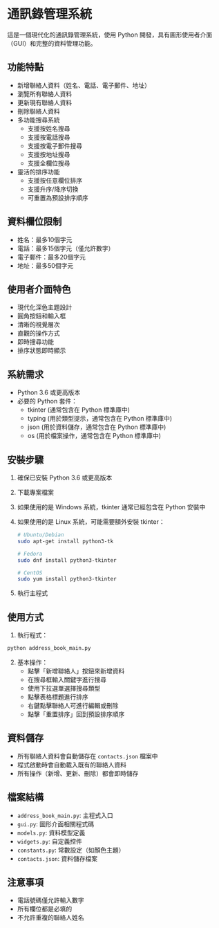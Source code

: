 # 通訊錄管理系統

這是一個現代化的通訊錄管理系統，使用 Python 開發，具有圖形使用者介面（GUI）和完整的資料管理功能。

## 功能特點

- 新增聯絡人資料（姓名、電話、電子郵件、地址）
- 瀏覽所有聯絡人資料
- 更新現有聯絡人資料
- 刪除聯絡人資料
- 多功能搜尋系統
  - 支援按姓名搜尋
  - 支援按電話搜尋
  - 支援按電子郵件搜尋
  - 支援按地址搜尋
  - 支援全欄位搜尋
- 靈活的排序功能
  - 支援按任意欄位排序
  - 支援升序/降序切換
  - 可重置為預設排序順序

## 資料欄位限制

- 姓名：最多10個字元
- 電話：最多15個字元（僅允許數字）
- 電子郵件：最多20個字元
- 地址：最多50個字元

## 使用者介面特色

- 現代化深色主題設計
- 圓角按鈕和輸入框
- 清晰的視覺層次
- 直觀的操作方式
- 即時搜尋功能
- 排序狀態即時顯示

## 系統需求

- Python 3.6 或更高版本
- 必要的 Python 套件：
  - tkinter (通常包含在 Python 標準庫中)
  - typing (用於類型提示，通常包含在 Python 標準庫中)
  - json (用於資料儲存，通常包含在 Python 標準庫中)
  - os (用於檔案操作，通常包含在 Python 標準庫中)

## 安裝步驟

1. 確保已安裝 Python 3.6 或更高版本
2. 下載專案檔案
3. 如果使用的是 Windows 系統，tkinter 通常已經包含在 Python 安裝中
4. 如果使用的是 Linux 系統，可能需要額外安裝 tkinter：

   ```bash
   # Ubuntu/Debian
   sudo apt-get install python3-tk

   # Fedora
   sudo dnf install python3-tkinter

   # CentOS
   sudo yum install python3-tkinter
   ```

5. 執行主程式

## 使用方式

1. 執行程式：

  ```bash
  python address_book_main.py
  ```

2. 基本操作：
   - 點擊「新增聯絡人」按鈕來新增資料
   - 在搜尋框輸入關鍵字進行搜尋
   - 使用下拉選單選擇搜尋類型
   - 點擊表格標題進行排序
   - 右鍵點擊聯絡人可進行編輯或刪除
   - 點擊「重置排序」回到預設排序順序

## 資料儲存

- 所有聯絡人資料會自動儲存在 `contacts.json` 檔案中
- 程式啟動時會自動載入既有的聯絡人資料
- 所有操作（新增、更新、刪除）都會即時儲存

## 檔案結構

- `address_book_main.py`: 主程式入口
- `gui.py`: 圖形介面相關程式碼
- `models.py`: 資料模型定義
- `widgets.py`: 自定義控件
- `constants.py`: 常數設定（如顏色主題）
- `contacts.json`: 資料儲存檔案

## 注意事項

- 電話號碼僅允許輸入數字
- 所有欄位都是必填的
- 不允許重複的聯絡人姓名
